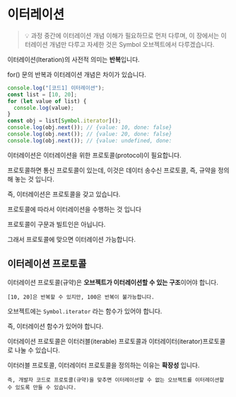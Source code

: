 # 이터레이션

> 💡 과정 중간에 이터레이션 개념 이해가 필요하므로 먼저 다루며, 이 장에서는 이터레이션 개념만 다루고 자세한 것은 Symbol 오브젝트에서 다루겠습니다.

이터레이션(Iteration)의 사전적 의미는 **반복**입니다.

for() 문의 반복과 이터레이션 개념은 차이가 있습니다.

```js
console.log("[코드1] 이터레이션");
const list = [10, 20];
for (let value of list) {
  console.log(value);
}
const obj = list[Symbol.iterator]();
console.log(obj.next()); // {value: 10, done: false}
console.log(obj.next()); // {value: 20, done: false}
console.log(obj.next()); // {value: undefined, done:
```

이터레이션은 이터레이션을 위한 프로토콜(protocol)이 필요합니다.

프로토콜하면 통신 프로토콜이 있는데, 이것은 데이터 송수신 프로토콜, 즉, 규약을 정의해 놓는 것 입니다.

즉, 이터레이션은 프로토콜을 갖고 있습니다.

프로토콜에 따라서 이터레이션을 수행하는 것 입니다

프로토콜이 구문과 빌트인은 아닙니다.

그래서 프로토콜에 맞으면 이터레이션 가능합니다.

## 이터레이션 프로토콜

이터레이션 프로토콜(규약)은 **오브젝트가 이터레이션할 수 있는 구조**이어야 합니다.

    [10, 20]은 반복할 수 있지만, 100은 반복이 불가능합니다.

오브젝트에는 `Symbol.iterator` 라는 함수가 있어야 합니다.

즉, 이터레이션 함수가 있어야 합니다.

이터레이션 프로토콜은 이터러블(iterable) 프로토콜과 이터레이터(iterator)프로토콜로 나눌 수 있습니다.

이터러블 프로토콜, 이터레이터 프로토콜을 정의하는 이유는 **확장성** 입니다.

    즉, 개발자 코드로 프로토콜(규약)을 맞추면 이터레이션할 수 없는 오브젝트를 이터레이션할 수 있도록 만들 수 있습니다.
